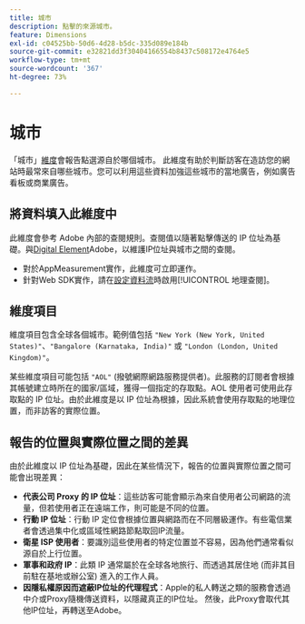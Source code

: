 ```yaml
---
title: 城市
description: 點擊的來源城市。
feature: Dimensions
exl-id: c04525bb-50d6-4d28-b5dc-335d089e184b
source-git-commit: e32821dd3f30404166554b8437c508172e4764e5
workflow-type: tm+mt
source-wordcount: '367'
ht-degree: 73%

---
```


# 城市

「城市」[維度](overview.md)會報告點選源自於哪個城市。 此維度有助於判斷訪客在造訪您的網站時最常來自哪些城市。您可以利用這些資料加強這些城市的當地廣告，例如廣告看板或商業廣告。

## 將資料填入此維度中

此維度會參考 Adobe 內部的查閱規則。查閱值以隨著點擊傳送的 IP 位址為基礎。與[Digital Element](https://www.digitalelement.com/)Adobe，以維護IP位址與城市之間的查閱。

* 對於AppMeasurement實作，此維度可立即運作。
* 針對Web SDK實作，請在[設定資料流](https://experienceleague.adobe.com/docs/experience-platform/datastreams/configure.html)時啟用[!UICONTROL 地理查閱]。

## 維度項目

維度項目包含全球各個城市。範例值包括 `"New York (New York, United States)"`、`"Bangalore (Karnataka, India)"` 或 `"London (London, United Kingdom)"`。

某些維度項目可能包括 `"AOL"` (撥號網際網路服務提供者)。此服務的訂閱者會根據其帳號建立時所在的國家/區域，獲得一個指定的存取點。AOL 使用者可使用此存取點的 IP 位址。由於此維度是以 IP 位址為根據，因此系統會使用存取點的地理位置，而非訪客的實際位置。

## 報告的位置與實際位置之間的差異

由於此維度以 IP 位址為基礎，因此在某些情況下，報告的位置與實際位置之間可能會出現差異：

* **代表公司 Proxy 的 IP 位址**：這些訪客可能會顯示為來自使用者公司網路的流量，但若使用者正在遠端工作，則可能是不同的位置。
* **行動 IP 位址**：行動 IP 定位會根據位置與網路而在不同層級運作。有些電信業者會透過集中化或區域性網路節點取回IP流量。
* **衛星 ISP 使用者**：要識別這些使用者的特定位置並不容易，因為他們通常看似源自於上行位置。
* **軍事和政府 IP**：此類 IP 通常屬於在全球各地旅行、而透過其居住地 (而非其目前駐在基地或辦公室) 進入的工作人員。
* **因隱私權原因而遮蔽IP位址的代理程式**：Apple的私人轉送之類的服務會透過中介或Proxy隨機傳送資料，以隱藏真正的IP位址。 然後，此Proxy會取代其他IP位址，再轉送至Adobe。

